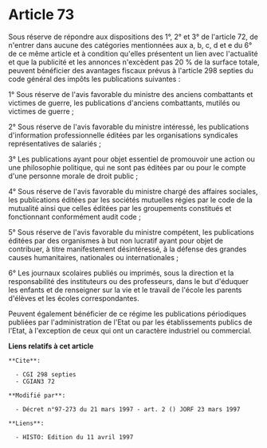 # Article 73

Sous réserve de répondre aux dispositions des 1°, 2° et 3° de l'article 72, de n'entrer dans aucune des catégories
mentionnées aux a, b, c, d et e du 6° de ce même article et à condition qu'elles présentent un lien avec l'actualité et que
la publicité et les annonces n'excèdent pas 20 % de la surface totale, peuvent bénéficier des avantages fiscaux prévus à
l'article 298 septies du code général des impôts les publications suivantes :

1° Sous réserve de l'avis favorable du ministre des anciens combattants et victimes de guerre, les publications d'anciens
combattants, mutilés ou victimes de guerre ;

2° Sous réserve de l'avis favorable du ministre intéressé, les publications d'information professionnelle éditées par les
organisations syndicales représentatives de salariés ;

3° Les publications ayant pour objet essentiel de promouvoir une action ou une philosophie politique, qui ne sont pas éditées
par ou pour le compte d'une personne morale de droit public ;

4° Sous réserve de l'avis favorable du ministre chargé des affaires sociales, les publications éditées par les sociétés
mutuelles régies par le code de la mutualité ainsi que celles éditées par les groupements constitués et fonctionnant
conformément audit code ;

5° Sous réserve de l'avis favorable du ministre compétent, les publications éditées par des organismes à but non lucratif
ayant pour objet de contribuer, à titre manifestement désintéressé, à la défense des grandes causes humanitaires, nationales
ou internationales ;

6° Les journaux scolaires publiés ou imprimés, sous la direction et la responsabilité des instituteurs ou des professeurs,
dans le but d'éduquer les enfants et de renseigner sur la vie et le travail de l'école les parents d'élèves et les écoles
correspondantes.

Peuvent également bénéficier de ce régime les publications périodiques publiées par l'administration de l'Etat ou par les
établissements publics de l'Etat, à l'exception de ceux qui ont un caractère industriel ou commercial.

**Liens relatifs à cet article**

	**Cite**:

	  - CGI 298 septies
	  - CGIAN3 72

	**Modifié par**:

	  - Décret n°97-273 du 21 mars 1997 - art. 2 () JORF 23 mars 1997

	**Liens**:

	  - HISTO: Edition du 11 avril 1997
